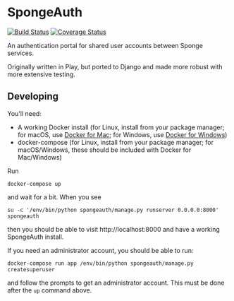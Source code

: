 SpongeAuth
==========

[![Build Status](https://travis-ci.org/lukegb/SpongeAuth.svg?branch=master)](https://travis-ci.org/lukegb/SpongeAuth) [![Coverage Status](https://coveralls.io/repos/github/lukegb/SpongeAuth/badge.svg?branch=master)](https://coveralls.io/github/lukegb/SpongeAuth?branch=master)

An authentication portal for shared user accounts between Sponge services.

Originally written in Play, but ported to Django and made more robust with more extensive testing.

Developing
----------

You'll need:

* A working Docker install (for Linux, install from your package manager; for macOS, use [Docker for Mac](https://docs.docker.com/docker-for-mac/install/); for Windows, use [Docker for Windows](https://docs.docker.com/docker-for-windows/install/))
* docker-compose (for Linux, install from your package manager; for macOS/Windows, these should be included with Docker for Mac/Windows)

Run

```
docker-compose up
```

and wait for a bit. When you see

```
su -c '/env/bin/python spongeauth/manage.py runserver 0.0.0.0:8000' spongeauth
```

then you should be able to visit http://localhost:8000 and have a working SpongeAuth install.

If you need an administrator account, you should be able to run:

```
docker-compose run app /env/bin/python spongeauth/manage.py createsuperuser
```

and follow the prompts to get an administrator account. This must be done after the `up` command above.
